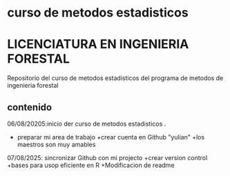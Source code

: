 # curso de metodos estadisticos
# LICENCIATURA EN INGENIERIA FORESTAL

Repositorio del curso de metodos estadisticos del programa de metodos de ingenieria forestal

## contenido

06/08/20205:inicio der curso de metodos estadisticos .
 + preparar mi area de trabajo
 +crear cuenta en Github "yulian"
 +los maestros son muy amables 

07/08/2025: sincronizar Github con mi projecto
 +crear version control
 +bases para usop eficiente en R
 +Modificacion de readme
 